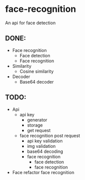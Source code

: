 # face-recognition
An api for face detection
## DONE:
-  Face recognition
    -  Face detection
    -  Face recognition
-  Similarity
    -  Cosine similarity
-  Decoder
    -  Base64 decoder
## TODO:
-  Api
    -  api key
        -  generator
        -  storage
        -  get request
    -  face recognition post request
        -  api key validation
        -  img validation
        -  base64 decoding
        -  face recognition
            -  face detection
            -  face recognition
-  Face refactor face recognition